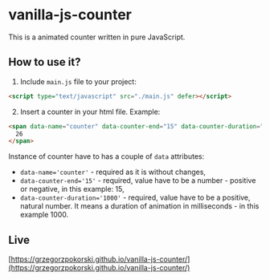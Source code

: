 # vanilla-js-counter

This is a animated counter written in pure JavaScript.

## How to use it?

1. Include `main.js` file to your project:

```html
<script type="text/javascript" src="./main.js" defer></script>
```

2. Insert a counter in your html file. Example:

```html
<span data-name="counter" data-counter-end="15" data-counter-duration="1000">
  26
</span>
```

Instance of counter have to has a couple of `data` attributes:

- `data-name='counter'` - required as it is without changes,
- `data-counter-end='15'` - required, value have to be a number - positive or negative, in this example: 15,
- `data-counter-duration='1000'` - required, value have to be a positive, natural number. It means a duration of animation in milliseconds - in this example 1000.

## Live

[https://grzegorzpokorski.github.io/vanilla-js-counter/](https://grzegorzpokorski.github.io/vanilla-js-counter/)
